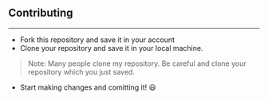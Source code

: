 ## Contributing
---

- Fork this repository and save it in your account
- Clone your repository and save it in your local machine.

> Note: Many people clone my repository. Be careful and clone your repository which you just saved.

- Start making changes and comitting it! :smiley: